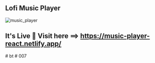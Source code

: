 ## Lofi Music Player

![music_player](https://user-images.githubusercontent.com/37651620/98583627-c6ed5180-22ec-11eb-999d-c6921f61ac93.png)

## It's Live 🎉 Visit here ==> https://music-player-react.netlify.app/
#   b t  
 # 007
